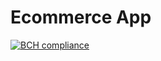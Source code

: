 # Ecommerce App
[![BCH compliance](https://bettercodehub.com/edge/badge/indraantoor/Ecommerce-App?branch=main)](https://bettercodehub.com/)
